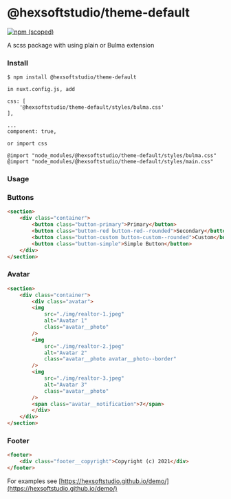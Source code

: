 # @hexsoftstudio/theme-default

[![npm (scoped)](https://img.shields.io/npm/v/@hexsoftstudio/theme-default.svg)](https://github.com/hexsoftstudio/theme-default)

A scss package with using plain or Bulma extension

### Install ###
```
$ npm install @hexsoftstudio/theme-default
```

```
in nuxt.config.js, add

css: [
    '@hexsoftstudio/theme-default/styles/bulma.css'
],

...
component: true,

```

```
or import css

@import "node_modules/@hexsoftstudio/theme-default/styles/bulma.css"
@import "node_modules/@hexsoftstudio/theme-default/styles/main.css"
```

### Usage ###

### Buttons

```html
<section>
    <div class="container">
        <button class="button-primary">Primary</button>
        <button class="button-red button-red--rounded">Secondary</button>
        <button class="button-custom button-custom--rounded">Custom</button>
        <button class="button-simple">Simple Button</button>
    </div>
</section>
```

### Avatar

```html
<section>
    <div class="container">
        <div class="avatar">
        <img
            src="./img/realtor-1.jpeg"
            alt="Avatar 1"
            class="avatar__photo"
        />
        <img
            src="./img/realtor-2.jpeg"
            alt="Avatar 2"
            class="avatar__photo avatar__photo--border"
        />
        <img
            src="./img/realtor-3.jpeg"
            alt="Avatar 3"
            class="avatar__photo"
        />
        <span class="avatar__notification">7</span>
        </div>
    </div>
</section>
```

### Footer

```html
<footer>
    <div class="footer__copyright">Copyright (c) 2021</div>
</footer>
```

For examples see [https://hexsoftstudio.github.io/demo/](https://hexsoftstudio.github.io/demo/)
